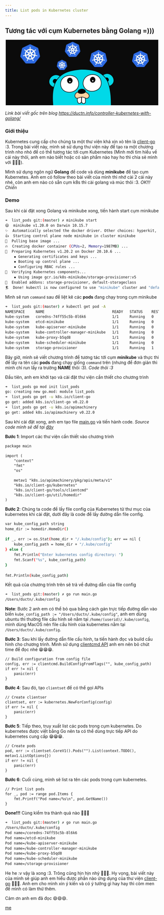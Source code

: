 ```yaml
---
title: List pods in Kubernetes cluster
---
```


## **Tương tác với cụm Kubernetes bằng Golang =)))**

<p align="center">
    <img src="./img/kugo.jpeg" width="500">
</p>

  *Link bài viết gốc trên blog https://ductn.info/controller-kubernetes-with-golang/*

### **Giới thiệu**

  Kubernetes cung cấp cho chúng ta một thư viện khá xịn xò tên là
[client-go](https://github.com/kubernetes/client-go) :3. Trong bài viết này,
mình sẽ sử dụng thư viện này để tạo ra một chương trình nho nhỏ để có thể tương
tác tới cụm Kubernetes (Mình mới tìm hiểu về cái này thôi, anh em nào biết hoặc
có sản phẩm nào hay ho thì chia sẻ mình với 🎯🎯🎯).

  Mình sử dụng ngôn ngữ **Golang** để code và dùng **minikube** để tạo cụm
Kubernetes. Anh em có follow theo bài viết của mình thì nhớ cài 2 cái này nhé,
còn anh em nào có sẵn cụm k8s thì cài golang và múc thôi :3. *OK!!! Chiến*

### **Demo**

  Sau khi cài đặt xong Golang và minikube xong, tiến hành start cụm minikube

```bash
➜  list_pods git:(master) ✗ minikube start
😄  minikube v1.20.0 on Darwin 10.15.7
✨  Automatically selected the docker driver. Other choices: hyperkit, virtualbox, ssh
👍  Starting control plane node minikube in cluster minikube
🚜  Pulling base image ...
🔥  Creating docker container (CPUs=2, Memory=1987MB) ...
🐳  Preparing Kubernetes v1.20.2 on Docker 20.10.6 ...
    ▪ Generating certificates and keys ...
    ▪ Booting up control plane ...
    ▪ Configuring RBAC rules ...
🔎  Verifying Kubernetes components...
    ▪ Using image gcr.io/k8s-minikube/storage-provisioner:v5
🌟  Enabled addons: storage-provisioner, default-storageclass
🏄  Done! kubectl is now configured to use "minikube" cluster and "default" namespace by default
```

  Mình sẽ run `command` sau để liệt kê các **pods** đang chạy trong cụm minikube

```bash
➜  list_pods git:(master) ✗ kubectl get pod -A
NAMESPACE     NAME                               READY   STATUS    RESTARTS   AGE
kube-system   coredns-74ff55c5b-8l6k6            1/1     Running   0          102m
kube-system   etcd-minikube                      1/1     Running   0          103m
kube-system   kube-apiserver-minikube            1/1     Running   0          103m
kube-system   kube-controller-manager-minikube   1/1     Running   0          103m
kube-system   kube-proxy-b5qd8                   1/1     Running   0          102m
kube-system   kube-scheduler-minikube            1/1     Running   0          103m
kube-system   storage-provisioner                1/1     Running   1          103m
```

  Bây giờ, mình sẽ viết chương trình để tương tác tới cụm **minikube** và thực
thi để lấy ra tên các **pods** đang chạy giống `command` trên (nhưng để đơn giản
thì mình chỉ run lấy ra trường **NAME** thôi :3). *Code thôi :3*

  Đầu tiên, anh em khởi tạo và cài đặt thư viện cần thiết cho chương trình

```bash
➜  list_pods go mod init list_pods
go: creating new go.mod: module list_pods
➜  list_pods go get -u k8s.io/client-go
go get: added k8s.io/client-go v0.22.0
➜  list_pods go get -u k8s.io/apimachinery
go get: added k8s.io/apimachinery v0.22.0
```

  Sau khi cài đặt xong, anh em tạo file [main.go](#) và tiến hành code.
*Source code mình sẽ để tại [đây](https://github.com/ductnn/Kubernetes-client-go-mini/tree/master/list_pods)*

  **Bước 1**: Import các thư viện cần thiết vào chương trình

```golang
package main

import (
	"context"
	"fmt"
	"os"

	metav1 "k8s.io/apimachinery/pkg/apis/meta/v1"
	"k8s.io/client-go/kubernetes"
	"k8s.io/client-go/tools/clientcmd"
	"k8s.io/client-go/util/homedir"
)
```

  **Bước 2**: Chúng ta code để lấy file config của Kubernetes từ thư mục của
kubernetes khi cài đặt, dưới đây là code để lấy đường dẫn file config.

```bash
var kube_config_path string
home_dir := homedir.HomeDir()

if _, err := os.Stat(home_dir + "/.kube/config"); err == nil {
    kube_config_path = home_dir + "/.kube/config"
} else {
    fmt.Println("Enter kubernetes config directory: ")
    fmt.Scanf("%s", kube_config_path)
}

fmt.Println(kube_config_path)
```

Kết quả của chương trình trên sẽ trả về đường dẫn của file config

```bash
➜  list_pods git:(master) ✗ go run main.go
/Users/ductn/.kube/config
```

  **Note**: Bước 2 anh em có thể bỏ qua bằng cách gán trực tiếp đường dẫn vào
biến `kube_config_path := "/Users/ductn/.kube/config"`, anh em dùng ubuntu thì
thường file cấu hình sẽ nằm tại `/home/(userid)/.kube/config`, mình dùng MacOS
nên file cấu hình của kubernetes nằm tại `/Users/ductn/.kube/config`.

  **Bước 3**: Sau khi lấy đường dẫn file cấu hình, ta tiến hành đọc và build
cấu hình cho chương trình. Mình sử dụng [clientcmd API](https://pkg.go.dev/k8s.io/client-go/tools/clientcmd)
anh em nên bỏ chút time để đọc nhé 😁😁😁.

```golang
// Build configuration from config file
config, err := clientcmd.BuildConfigFromFlags("", kube_config_path)
if err != nil {
    panic(err)
}
```

  **Bước 4**: Sau đó, tạo `clientset` để có thể gọi APIs

```golang
// Create clientser
clientset, err := kubernetes.NewForConfig(config)
if err != nil {
    panic(err)
}
```

  **Bước 5**: Tiếp theo, truy xuất list các pods trong cụm kubernetes. Do
kubernetes được viết bằng Go nên ta có thể dùng trực tiếp API do kubernetes
cung cấp 😁😁😁.

```golang
// Create pods
pod, err := clientset.CoreV1().Pods("").List(context.TODO(), metav1.ListOptions{})
if err != nil {
    panic(err)
}
```

  **Bước 6**: Cuối cùng, mình sẽ list ra tên các pods trong cụm kubernetes.

```golang
// Print list pods
for _, pod := range pod.Items {
    fmt.Printf("Pod name=/%s\n", pod.GetName())
}
```

  **Done!!!** Cùng kiểm tra thành quả nào 🤪🤪🤪

```bash
➜  list_pods git:(master) ✗ go run main.go
/Users/ductn/.kube/config
Pod name=/coredns-74ff55c5b-8l6k6
Pod name=/etcd-minikube
Pod name=/kube-apiserver-minikube
Pod name=/kube-controller-manager-minikube
Pod name=/kube-proxy-b5qd8
Pod name=/kube-scheduler-minikube
Pod name=/storage-provisioner
```

  He he :v vậy là xong :3. Trông cũng hịn hịn nhỷ 🤪🤪🤪. Hy vọng, bài viết này
của mình sẽ giúp anh em hiểu được phần nào ứng dụng của thư viện [client-go](https://github.com/kubernetes/client-go) 🎉🎉🎉. Anh em cho mình xin ý kiến và có ý tưởng gì hay hay thì còm men để mình có làm
thử thêm.

  Cảm ơn anh em đã đọc 😄😄😄.

[me](https://ductn.info/about)
